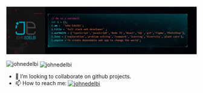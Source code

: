 <!--
**johnEdelbi/johnEdelbi** is a ✨ _special_ ✨ repository because its `README.md` (this file) appears on your GitHub profile.
-->

![banner about me](https://raw.githubusercontent.com/johnedelbi/johnedelbi/main/johnedelbi-banner.jpg)






<p><img align="left" src="https://github-readme-stats.vercel.app/api/top-langs?username=johnedelbi&show_icons=true&locale=en&layout=compact" alt="johnedelbi" /></p>

<p>&nbsp;<img align="center" src="https://github-readme-stats.vercel.app/api?username=johnedelbi&show_icons=true&locale=en" alt="johnedelbi" /></p>




- 👯 I’m looking to collaborate on github projects.
- 📫 How to reach me: <a href="https://linkedin.com/in/john-edelbi" target="blank"><img align="center" src="https://raw.githubusercontent.com/rahuldkjain/github-profile-readme-generator/master/src/images/icons/Social/linked-in-alt.svg" alt="johnedelbi" height="15"  /></a>
